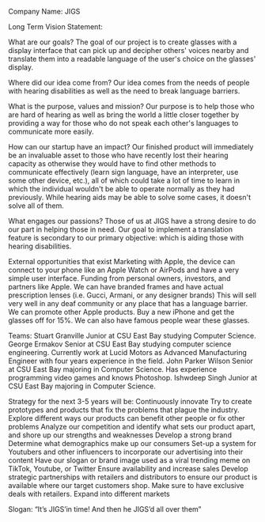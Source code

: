 Company Name: JIGS


Long Term Vision Statement:


What are our goals?
	The goal of our project is to create glasses with a display interface that can pick up and decipher others' voices nearby and translate them into a readable language of the user's choice on the glasses' display.


Where did our idea come from?
	Our idea comes from the needs of people with hearing disabilities as well as the need to break language barriers.


What is the purpose, values and mission?
	Our purpose is to help those who are hard of hearing as well as bring the world a little closer together by providing a way for those who do not speak each
	other's languages to communicate more easily.

How can our startup have an impact?
	Our finished product will immediately be an invaluable asset to those who have recently lost their hearing capacity as otherwise they would have to find other methods to communicate effectively (learn sign language, have an interpreter, use some other device, etc.), all of which could take a lot of time to learn in which the individual wouldn't be able to operate normally as they had previously. While hearing aids may be able to solve some cases, it doesn't solve all of them.

What engages our passions?
	Those of us at JIGS have a strong desire to do our part in helping those in need. Our goal to implement a translation feature is secondary to our primary objective: which is aiding those with hearing disabilities.


External opportunities that exist
	Marketing with Apple, the device can connect to your phone like an Apple Watch or AirPods and have a very simple user interface. Funding from personal
	owners, investors, and partners like Apple. We can have branded frames and have actual prescription lenses (i.e. Gucci, Armani, or any designer brands) This
	will sell very well in any deaf community or any place that has a language barrier. We can promote other Apple products. Buy a new iPhone and get the glasses
	off for 15%. We can also have famous people wear these glasses.
	
Teams:
	Stuart Granville
		Junior at CSU East Bay studying Computer Science.
	George Ermakov
		Senior at CSU East Bay studying computer science engineering. Currently work at Lucid Motors as Advanced Manufacturing Engineer with four years
		experience in the field. 
	John Parker Wilson
		Senior at CSU East Bay majoring in Computer Science. Has experience programming video games and knows Photoshop.
	Ishwdeep Singh
		Junior at CSU East Bay majoring in Computer Science. 


Strategy for the next 3-5 years will be:
	Continuously innovate
		Try to create prototypes and products that fix the problems that plague the industry.
		Explore different ways our products can benefit other people or fix other problems
		Analyze our competition and identify what sets our product apart, and shore up our strengths and weaknesses
	Develop a strong brand
		Determine what demographics make up our consumers
		Set-up a system for Youtubers and other influencers to incorporate our advertising into their content
		Have our slogan or brand image used as a viral trending meme on TikTok, Youtube, or Twitter
	Ensure availability and increase sales
		Develop strategic partnerships with retailers and distributors to ensure our product is available where our target customers shop.
		Make sure to have exclusive deals with retailers.
		Expand into different markets
		
Slogan: “It’s JIGS’in time! And then he JIGS’d all over them”
